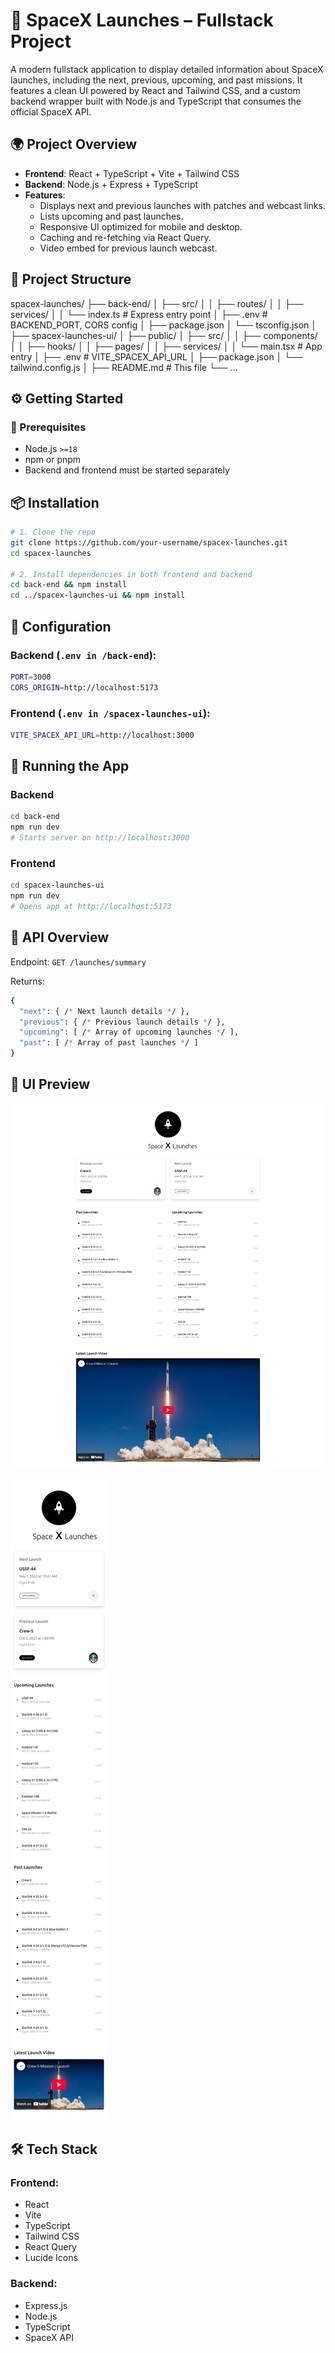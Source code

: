# 🚀 SpaceX Launches – Fullstack Project

A modern fullstack application to display detailed information about SpaceX launches, including the next, previous, upcoming, and past missions. It features a clean UI powered by React and Tailwind CSS, and a custom backend wrapper built with Node.js and TypeScript that consumes the official SpaceX API.

## 🌍 Project Overview

- **Frontend**: React + TypeScript + Vite + Tailwind CSS
- **Backend**: Node.js + Express + TypeScript
- **Features**:
  - Displays next and previous launches with patches and webcast links.
  - Lists upcoming and past launches.
  - Responsive UI optimized for mobile and desktop.
  - Caching and re-fetching via React Query.
  - Video embed for previous launch webcast.

## 🧾 Project Structure

spacex-launches/
├── back-end/
│   ├── src/
│   │   ├── routes/
│   │   ├── services/
│   │   └── index.ts       # Express entry point
│   ├── .env               # BACKEND_PORT, CORS config
│   ├── package.json
│   └── tsconfig.json
│
├── spacex-launches-ui/
│   ├── public/
│   ├── src/
│   │   ├── components/
│   │   ├── hooks/
│   │   ├── pages/
│   │   ├── services/
│   │   └── main.tsx       # App entry
│   ├── .env               # VITE_SPACEX_API_URL
│   ├── package.json
│   └── tailwind.config.js
│
├── README.md              # This file
└── ...

## ⚙️ Getting Started

### 🧩 Prerequisites

- Node.js `>=18`
- npm or pnpm
- Backend and frontend must be started separately

## 📦 Installation

```bash
# 1. Clone the repo
git clone https://github.com/your-username/spacex-launches.git
cd spacex-launches

# 2. Install dependencies in both frontend and backend
cd back-end && npm install
cd ../spacex-launches-ui && npm install
```

## 🔧 Configuration
### Backend (`.env in /back-end`):

```bash
PORT=3000
CORS_ORIGIN=http://localhost:5173
```

### Frontend (`.env in /spacex-launches-ui`):

```bash
VITE_SPACEX_API_URL=http://localhost:3000
```

## 🚀 Running the App

### Backend

```bash
cd back-end
npm run dev
# Starts server on http://localhost:3000
```

### Frontend

```bash
cd spacex-launches-ui
npm run dev
# Opens app at http://localhost:5173
```

## 📄 API Overview
Endpoint: `GET /launches/summary`

Returns:

```bash
{
  "next": { /* Next launch details */ },
  "previous": { /* Previous launch details */ },
  "upcoming": [ /* Array of upcoming launches */ ],
  "past": [ /* Array of past launches */ ]
}
```

## 📸 UI Preview

![Web App Preview](full-page-ss.png)

![Mobile Preview](mobile-page-ss.png)

## 🛠 Tech Stack
### Frontend:
- React
- Vite
- TypeScript 
- Tailwind CSS
- React Query
- Lucide Icons

### Backend:
- Express.js
- Node.js
- TypeScript
- SpaceX API